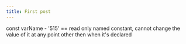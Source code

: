 ```yaml
---
title: First post
---
```

const varName - '515' == read only named constant, cannot change the value of it at any point other then when it's declared
